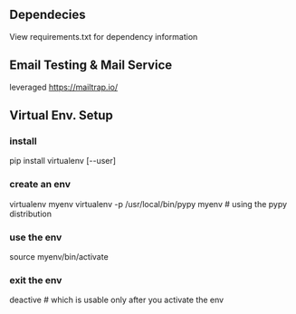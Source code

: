 
## Dependecies
View requirements.txt for dependency information

## Email Testing & Mail Service
leveraged https://mailtrap.io/

## Virtual Env. Setup
### install
pip install virtualenv [--user]

### create an env
virtualenv myenv
virtualenv -p /usr/local/bin/pypy myenv # using the pypy distribution

### use the env
source myenv/bin/activate

### exit the env
deactive # which is usable only after you activate the env